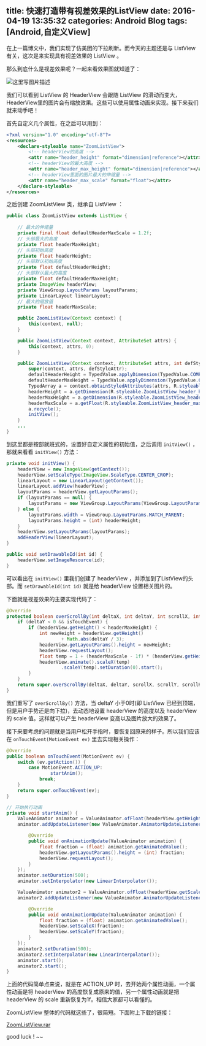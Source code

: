 title: 快速打造带有视差效果的ListView
date: 2016-04-19 13:35:32
categories: Android Blog
tags: [Android,自定义View]
---
在上一篇博文中，我们实现了仿美团的下拉刷新。而今天的主题还是与 ListView 有关，这次是来实现具有视差效果的 ListView 。

那么到底什么是视差效果呢？一起来看效果图就知道了：

![这里写图片描述](http://ofyt9w4c2.bkt.clouddn.com/20160419/20160419141952.gif)

我们可以看到 ListView 的 HeaderView 会跟随 ListView 的滑动而变大，HeaderView里的图片会有缩放效果。这些可以使用属性动画来实现。接下来我们就来动手吧！

首先自定义几个属性，在之后可以用到：

``` xml
<?xml version="1.0" encoding="utf-8"?>
<resources>
    <declare-styleable name="ZoomListView">
		<!-- headerView的高度 -->
        <attr name="header_height" format="dimension|reference"></attr>
        <!-- headerView的最大高度 -->
		<attr name="header_max_height" format="dimension|reference"></attr>
		<!-- headerView里面的图片最大的伸缩量 -->
        <attr name="header_max_scale" format="float"></attr>
    </declare-styleable>
</resources>
```

之后创建 ZoomListView 类，继承自 ListView ：

``` java
public class ZoomListView extends ListView {
	
	// 最大的伸缩量
    private final float defaultHeaderMaxScale = 1.2f;
    // 头部最大的高度
    private float headerMaxHeight;
    // 头部初始高度
    private float headerHeight;
    // 头部默认初始高度
    private float defaultHeaderHeight;
    // 头部默认最大的高度
    private float defaultHeaderMaxHeight;
    private ImageView headerView;
    private ViewGroup.LayoutParams layoutParams;
    private LinearLayout linearLayout;
    // 最大的缩放值
    private float headerMaxScale;

    public ZoomListView(Context context) {
        this(context, null);
    }

    public ZoomListView(Context context, AttributeSet attrs) {
        this(context, attrs, 0);
    }

    public ZoomListView(Context context, AttributeSet attrs, int defStyleAttr) {
        super(context, attrs, defStyleAttr);
        defaultHeaderHeight = TypedValue.applyDimension(TypedValue.COMPLEX_UNIT_DIP, 160, context.getResources().getDisplayMetrics());
        defaultHeaderMaxHeight = TypedValue.applyDimension(TypedValue.COMPLEX_UNIT_DIP, 240, context.getResources().getDisplayMetrics());
        TypedArray a = context.obtainStyledAttributes(attrs, R.styleable.ZoomListView);
        headerHeight = a.getDimension(R.styleable.ZoomListView_header_height, defaultHeaderHeight);
        headerMaxHeight = a.getDimension(R.styleable.ZoomListView_header_max_height, defaultHeaderMaxHeight);
        headerMaxScale = a.getFloat(R.styleable.ZoomListView_header_max_scale, defaultHeaderMaxScale);
        a.recycle();
        initView();
    }
	...
}
```

到这里都是按部就班式的，设置好自定义属性的初始值，之后调用 `initView()` ，那就来看看 `initView()` 方法：

``` java
private void initView() {
    headerView = new ImageView(getContext());
    headerView.setScaleType(ImageView.ScaleType.CENTER_CROP);
    linearLayout = new LinearLayout(getContext());
    linearLayout.addView(headerView);
    layoutParams = headerView.getLayoutParams();
    if (layoutParams == null) {
        layoutParams = new ViewGroup.LayoutParams(ViewGroup.LayoutParams.MATCH_PARENT, (int) headerHeight);
    } else {
        layoutParams.width = ViewGroup.LayoutParams.MATCH_PARENT;
        layoutParams.height = (int) headerHeight;
    }
    headerView.setLayoutParams(layoutParams);
    addHeaderView(linearLayout);
}

public void setDrawableId(int id) {
    headerView.setImageResource(id);
}
```

可以看出在 `initView()` 里我们创建了 headerView ，并添加到了ListView的头部。而 `setDrawableId(int id)` 就是给 headerView 设置相关图片的。

下面就是视差效果的主要实现代码了：

``` java
@Override
protected boolean overScrollBy(int deltaX, int deltaY, int scrollX, int scrollY, int scrollRangeX, int scrollRangeY, int maxOverScrollX, int maxOverScrollY, boolean isTouchEvent) {
    if (deltaY < 0 && isTouchEvent) {
        if (headerView.getHeight() < headerMaxHeight) {
            int newHeight = headerView.getHeight()
                    + Math.abs(deltaY / 3);
            headerView.getLayoutParams().height = newHeight;
            headerView.requestLayout();
            float temp = 1 + (headerMaxScale - 1f) * (headerView.getHeight() - headerHeight) / (headerMaxHeight - headerHeight);
            headerView.animate().scaleX(temp)
                    .scaleY(temp).setDuration(0).start();
        }
    }
    return super.overScrollBy(deltaX, deltaY, scrollX, scrollY, scrollRangeX, scrollRangeY, maxOverScrollX, maxOverScrollY, isTouchEvent);
}
```

我们重写了 `overScrollBy()` 方法，当 deltaY 小于0时(即 ListView 已经到顶端，但是用户手势还是向下拉)，去动态地设置 headerView 的高度以及 headerView 的 scale 值。这样就可以产生 headerView 变高以及图片放大的效果了。

接下来要考虑的问题就是当用户松开手指时，要恢复回原来的样子。所以我们应该在 `onTouchEvent(MotionEvent ev)` 里去实现相关操作：

``` java
@Override
public boolean onTouchEvent(MotionEvent ev) {
    switch (ev.getAction()) {
        case MotionEvent.ACTION_UP:
                startAnim();
            break;
    }
    return super.onTouchEvent(ev);
}

// 开始执行动画
private void startAnim() {
    ValueAnimator animator = ValueAnimator.ofFloat(headerView.getHeight(), headerHeight);
    animator.addUpdateListener(new ValueAnimator.AnimatorUpdateListener() {

        @Override
        public void onAnimationUpdate(ValueAnimator animation) {
            float fraction = (float) animation.getAnimatedValue();
            headerView.getLayoutParams().height = (int) fraction;
            headerView.requestLayout();
        }
    });
    animator.setDuration(500);
    animator.setInterpolator(new LinearInterpolator());

    ValueAnimator animator2 = ValueAnimator.ofFloat(headerView.getScaleX(), 1f);
    animator2.addUpdateListener(new ValueAnimator.AnimatorUpdateListener() {

        @Override
        public void onAnimationUpdate(ValueAnimator animation) {
            float fraction = (float) animation.getAnimatedValue();
            headerView.setScaleX(fraction);
            headerView.setScaleY(fraction);
        }
    });
    animator2.setDuration(500);
    animator2.setInterpolator(new LinearInterpolator());
    animator.start();
    animator2.start();
}
```

上面的代码简单点来说，就是在 ACTION_UP 时，去开始两个属性动画，一个属性动画是将 headerView 的高度恢复成原来的值，另一个属性动画就是把 headerView 的 scale 重新恢复为1f。相信大家都可以看懂的。

ZoomListView 整体的代码就这些了，很简短。下面附上下载的链接：

[ZoomListView.rar](http://ofytl4mzu.bkt.clouddn.com/20160419/ZoomListView.rar)

good luck ! ~~